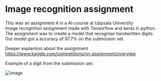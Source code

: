 # Image recognition assignment 
This was an assignment 4 in a AI-course at Uppsala University  
 Image recognition assignment made with Tensorflow and keras in python. The assignment was to create a model that recognise handwritten digits. Our model got a accuracy of 97.7% on the submission set.

Deeper explantion about the assignment https://www.kaggle.com/competitions/nn-assignment/overview

Example of a digit from the submission set:

![image](https://user-images.githubusercontent.com/31931020/166082145-f2e2d91c-c778-4cf8-a226-553b5c8dd7e7.png)

